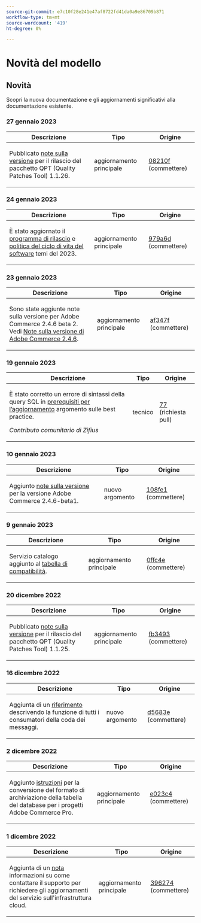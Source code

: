 ```yaml
---
source-git-commit: e7c10f28e241e47af8722fd41da0a9e86709b871
workflow-type: tm+mt
source-wordcount: '419'
ht-degree: 0%

---
```

# Novità del modello

## Novità

Scopri la nuova documentazione e gli aggiornamenti significativi alla documentazione esistente.

### 27 gennaio 2023

<table style="table-layout:auto;">
  <thead>
    <tr>
      <th>Descrizione</th>
      <th>Tipo</th>
      <th>Origine</th>
    </tr>
  </thead>
  <tbody>
    <tr>
      <td><p>Pubblicato <a href="https://experienceleague.adobe.com/docs/commerce-operations/tools/quality-patches-tool/release-notes.html">note sulla versione</a> per il rilascio del pacchetto QPT (Quality Patches Tool) 1.1.26.</p>
</td>
      <td>aggiornamento principale</td>
      <td><a href="https://github.com/AdobeDocs/commerce-operations.en/commit/08210f356354d20adf7360d18e2ddba9fe9a565a">08210f</a> (commettere)</td>
    </tr>
  </tbody>
</table>

### 24 gennaio 2023

<table style="table-layout:auto;">
  <thead>
    <tr>
      <th>Descrizione</th>
      <th>Tipo</th>
      <th>Origine</th>
    </tr>
  </thead>
  <tbody>
    <tr>
      <td><p>È stato aggiornato il <a href="https://experienceleague.adobe.com/docs/commerce-operations/release/planning/schedule.html">programma di rilascio</a> e <a href="https://experienceleague.adobe.com/docs/commerce-operations/release/planning/lifecycle-policy.html">politica del ciclo di vita del software</a> temi del 2023.</p>
</td>
      <td>aggiornamento principale</td>
      <td><a href="https://github.com/AdobeDocs/commerce-operations.en/commit/979a6d481021eb26121e79974b2ce6e9280d51c3">979a6d</a> (commettere)</td>
    </tr>
  </tbody>
</table>

### 23 gennaio 2023

<table style="table-layout:auto;">
  <thead>
    <tr>
      <th>Descrizione</th>
      <th>Tipo</th>
      <th>Origine</th>
    </tr>
  </thead>
  <tbody>
    <tr>
      <td><p>Sono state aggiunte note sulla versione per Adobe Commerce 2.4.6 beta 2. Vedi <a href="https://experienceleague.adobe.com/docs/commerce-operations/release/notes/adobe-commerce/2-4-6.html">Note sulla versione di Adobe Commerce 2.4.6</a>.</p>
</td>
      <td>aggiornamento principale</td>
      <td><a href="https://github.com/AdobeDocs/commerce-operations.en/commit/af347fea185d2a3c02180216feb2fd13f5868081">af347f</a> (commettere)</td>
    </tr>
  </tbody>
</table>

### 19 gennaio 2023

<table style="table-layout:auto;">
  <thead>
    <tr>
      <th>Descrizione</th>
      <th>Tipo</th>
      <th>Origine</th>
    </tr>
  </thead>
  <tbody>
    <tr>
      <td><p>È stato corretto un errore di sintassi della query SQL in <a href="https://experienceleague.adobe.com/docs/commerce-operations/implementation-playbook/best-practices/maintenance/commerce-235-upgrade-prerequisites-mariadb.html">prerequisiti per l’aggiornamento</a> argomento sulle best practice.</p>
<p><i>Contributo comunitario di Zifius</i></p></td>
      <td>tecnico</td>
      <td><a href="https://github.com/AdobeDocs/commerce-operations.en/pull/77">77</a> (richiesta pull)</td>
    </tr>
  </tbody>
</table>

### 10 gennaio 2023

<table style="table-layout:auto;">
  <thead>
    <tr>
      <th>Descrizione</th>
      <th>Tipo</th>
      <th>Origine</th>
    </tr>
  </thead>
  <tbody>
    <tr>
      <td><p>Aggiunto <a href="https://experienceleague.adobe.com/docs/commerce-operations/release/notes/adobe-commerce/2-4-6.html">note sulla versione</a> per la versione Adobe Commerce 2.4.6-beta1.</p>
</td>
      <td>nuovo argomento</td>
      <td><a href="https://github.com/AdobeDocs/commerce-operations.en/commit/108fe16a62c51c53d1850583cfd33938e39c7a6c">108fe1</a> (commettere)</td>
    </tr>
  </tbody>
</table>

### 9 gennaio 2023

<table style="table-layout:auto;">
  <thead>
    <tr>
      <th>Descrizione</th>
      <th>Tipo</th>
      <th>Origine</th>
    </tr>
  </thead>
  <tbody>
    <tr>
      <td><p>Servizio catalogo aggiunto al <a href="https://experienceleague.adobe.com/docs/commerce-operations/release/product-availability.html">tabella di compatibilità</a>.</p>
</td>
      <td>aggiornamento principale</td>
      <td><a href="https://github.com/AdobeDocs/commerce-operations.en/commit/0ffc4e9c9b0bb4fe629d0f0fb46bfbb287d5fdcc">0ffc4e</a> (commettere)</td>
    </tr>
  </tbody>
</table><!-- date_group --><!-- month_group -->

### 20 dicembre 2022

<table style="table-layout:auto;">
  <thead>
    <tr>
      <th>Descrizione</th>
      <th>Tipo</th>
      <th>Origine</th>
    </tr>
  </thead>
  <tbody>
    <tr>
      <td><p>Pubblicato <a href="https://experienceleague.adobe.com/docs/commerce-operations/tools/quality-patches-tool/release-notes.html">note sulla versione</a> per il rilascio del pacchetto QPT (Quality Patches Tool) 1.1.25.</p>
</td>
      <td>aggiornamento principale</td>
      <td><a href="https://github.com/AdobeDocs/commerce-operations.en/commit/fb34939dcfb754175148538faf83033f165e7d11">fb3493</a> (commettere)</td>
    </tr>
  </tbody>
</table>

### 16 dicembre 2022

<table style="table-layout:auto;">
  <thead>
    <tr>
      <th>Descrizione</th>
      <th>Tipo</th>
      <th>Origine</th>
    </tr>
  </thead>
  <tbody>
    <tr>
      <td><p>Aggiunta di un <a href="https://experienceleague.adobe.com/docs/commerce-operations/configuration-guide/message-queues/consumers.html">riferimento</a> descrivendo la funzione di tutti i consumatori della coda dei messaggi.</p>
</td>
      <td>nuovo argomento</td>
      <td><a href="https://github.com/AdobeDocs/commerce-operations.en/commit/d5683e80746bf346048e36627f9901bc359ddd81">d5683e</a> (commettere)</td>
    </tr>
  </tbody>
</table>

### 2 dicembre 2022

<table style="table-layout:auto;">
  <thead>
    <tr>
      <th>Descrizione</th>
      <th>Tipo</th>
      <th>Origine</th>
    </tr>
  </thead>
  <tbody>
    <tr>
      <td><p>Aggiunto <a href="https://experienceleague.adobe.com/docs/commerce-operations/implementation-playbook/best-practices/maintenance/commerce-235-upgrade-prerequisites-mariadb.html&lt;br/&gt;">istruzioni</a> per la conversione del formato di archiviazione della tabella del database per i progetti Adobe Commerce Pro.</p>
</td>
      <td>aggiornamento principale</td>
      <td><a href="https://github.com/AdobeDocs/commerce-operations.en/commit/e023c47548a8dac6a4c3ed2dcfc7557af27a25a2">e023c4</a> (commettere)</td>
    </tr>
  </tbody>
</table>

### 1 dicembre 2022

<table style="table-layout:auto;">
  <thead>
    <tr>
      <th>Descrizione</th>
      <th>Tipo</th>
      <th>Origine</th>
    </tr>
  </thead>
  <tbody>
    <tr>
      <td><p>Aggiunta di un <a href="https://experienceleague.adobe.com/docs/commerce-operations/implementation-playbook/best-practices/maintenance/commerce-235-upgrade-prerequisites-mariadb.html">nota</a> informazioni su come contattare il supporto per richiedere gli aggiornamenti del servizio sull'infrastruttura cloud.</p>
</td>
      <td>aggiornamento principale</td>
      <td><a href="https://github.com/AdobeDocs/commerce-operations.en/commit/396274c0b22534977cf6efeb222634e470b39f6f">396274</a> (commettere)</td>
    </tr>
  </tbody>
</table><!-- date_group --><!-- month_group --><!-- year_group -->
